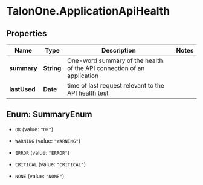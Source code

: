# TalonOne.ApplicationApiHealth

## Properties

Name | Type | Description | Notes
------------ | ------------- | ------------- | -------------
**summary** | **String** | One-word summary of the health of the API connection of an application | 
**lastUsed** | **Date** | time of last request relevant to the API health test | 



## Enum: SummaryEnum


* `OK` (value: `"OK"`)

* `WARNING` (value: `"WARNING"`)

* `ERROR` (value: `"ERROR"`)

* `CRITICAL` (value: `"CRITICAL"`)

* `NONE` (value: `"NONE"`)




